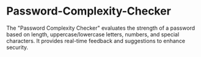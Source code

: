 # Password-Complexity-Checker
The "Password Complexity Checker" evaluates the strength of a password based on length, uppercase/lowercase letters, numbers, and special characters. It provides real-time feedback and suggestions to enhance security.
